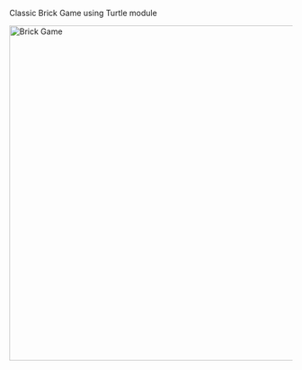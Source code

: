 Classic Brick Game using Turtle module

<img width="597" alt="Brick Game" src="https://user-images.githubusercontent.com/80412098/123832868-a6ddc300-d8ba-11eb-8b40-3bbb9bccad2f.png">
